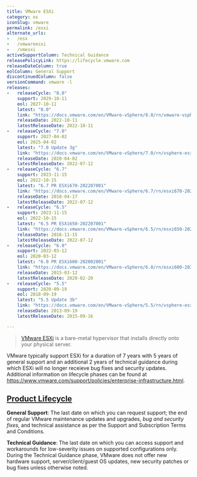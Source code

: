 ```yaml
---
title: VMware ESXi
category: os
iconSlug: vmware
permalink: /esxi
alternate_urls:
-   /esx
-   /vmwareesxi
-   /vmesxi
activeSupportColumn: Technical Guidance
releasePolicyLink: https://lifecycle.vmware.com
releaseDateColumn: true
eolColumn: General Support
discontinuedColumn: false
versionCommand: vmware -l
releases:
-   releaseCycle: "8.0"
    support: 2029-10-11
    eol: 2027-10-11
    latest: "8.0"
    link: "https://docs.vmware.com/en/VMware-vSphere/8.0/rn/vmware-vsphere-80-release-notes/index.html"
    releaseDate: 2022-10-11
    latestReleaseDate: 2022-10-11
-   releaseCycle: "7.0"
    support: 2027-04-02
    eol: 2025-04-02
    latest: "7.0 Update 3g"
    link: "https://docs.vmware.com/en/VMware-vSphere/7.0/rn/vsphere-esxi-70u3g-release-notes.html"
    releaseDate: 2020-04-02
    latestReleaseDate: 2022-07-12
-   releaseCycle: "6.7"
    support: 2023-11-15
    eol: 2022-10-15
    latest: "6.7 PR ESXi670-202207001"
    link: "https://docs.vmware.com/en/VMware-vSphere/6.7/rn/esxi670-202207001.html"
    releaseDate: 2018-04-17
    latestReleaseDate: 2022-07-12
-   releaseCycle: "6.5"
    support: 2023-11-15
    eol: 2022-10-15
    latest: "6.5 PR ESXi650-202207001"
    link: "https://docs.vmware.com/en/VMware-vSphere/6.5/rn/esxi650-202207001.html"
    releaseDate: 2016-11-15
    latestReleaseDate: 2022-07-12
-   releaseCycle: "6.0"
    support: 2022-03-12
    eol: 2020-03-12
    latest: "6.0 PR ESXi600-202002001"
    link: "https://docs.vmware.com/en/VMware-vSphere/6.0/rn/esxi600-202002001.html"
    releaseDate: 2015-03-12
    latestReleaseDate: 2020-02-20
-   releaseCycle: "5.5"
    support: 2020-09-19
    eol: 2018-09-19
    latest: "5.5 Update 3b"
    link: "https://docs.vmware.com/en/VMware-vSphere/5.5/rn/vsphere-esxi-55u3b-release-notes.html"
    releaseDate: 2013-09-19
    latestReleaseDate: 2015-09-16

---
```


> [VMware ESXi](https://www.vmware.com/products/esxi-and-esx.html) is a bare-metal hypervisor that installs directly onto your physical server.

VMware typically support ESXi for a duration of 7 years with 5 years of general support and an additional 2 years of technical guidance during which ESXi will no longer receieve bug fixes and security updates. Additional information on lifecycle phases can be found at <https://www.vmware.com/support/policies/enterprise-infrastructure.html>.

## [Product Lifecycle](https://www.vmware.com/support/lifecycle-policies.html)

**General Support**: The last date on which you can request support; the end of regular VMware maintenance updates and upgrades, _bug and security fixes,_ and technical assistance as per the Support and Subscription Terms and Conditions.

**Technical Guidance**: The last date on which you can access support and workarounds for low-severity issues on supported configurations only. During the Technical Guidance phase, VMware does not offer new hardware support, server/client/guest OS updates, new security patches or bug fixes unless otherwise noted.
